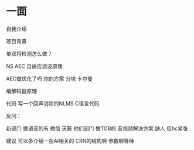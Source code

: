 # 一面

自我介绍

项目背景

单双将检测怎么做？

NS  AEC  自适应滤波原理

AEC做优化了吗  你的方案 分块 卡尔曼

编解码器原理

代码 写一个回声消除的NLMS C语言代码

反问：

新部门 做语音的有 微信 天籁 他们部门 做TOB的  音视频解决方案 缺人 但hc紧张

建议 可以多介绍一些AI相关的 CRN的结构啊 参数啊等待

